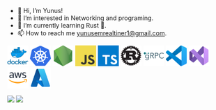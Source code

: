 - 👋 Hi, I’m Yunus!
- 👀 I’m interested in Networking and programing.
- 🌱 I’m currently learning Rust 🦀.
- 📫 How to reach me yunusemrealtiner1@gmail.com.

<img
    alt="Docker"
    src="https://github.com/github/explore/blob/897507d048d4a821d39dc1df90ce000312d41f9b/topics/docker/docker.png"
    height="48px"
    width="48px"
/>
<img
    alt="Kubernetes"
    src="https://github.com/github/explore/blob/897507d048d4a821d39dc1df90ce000312d41f9b/topics/kubernetes/kubernetes.png"
    height="48px"
    width="48px"
/>
<img
    alt="Node.js"
    src="https://github.com/github/explore/blob/897507d048d4a821d39dc1df90ce000312d41f9b/topics/nodejs/nodejs.png"
    height="48px"
    width="48px"
/>
<img
    alt="JavaScript"
    src="https://github.com/github/explore/blob/897507d048d4a821d39dc1df90ce000312d41f9b/topics/javascript/javascript.png"
    height="48px"
    width="48px"
/>
<img
    alt="TypeScript"
    src="https://github.com/github/explore/blob/897507d048d4a821d39dc1df90ce000312d41f9b/topics/typescript/typescript.png"
    height="48px"
    width="48px"
/>
<img 
    alt="Rust"
    src="https://github.com/github/explore/blob/897507d048d4a821d39dc1df90ce000312d41f9b/topics/rust/rust.png"
    height="48px"
    width="48px" 
/>
<img
    alt="gRPC"
    src="https://github.com/github/explore/blob/897507d048d4a821d39dc1df90ce000312d41f9b/topics/grpc/grpc.png"
    height="48px"
    width="48px"
/>
<img
    alt="Visual Studio Code"
    src="https://github.com/github/explore/blob/897507d048d4a821d39dc1df90ce000312d41f9b/topics/visual-studio-code/visual-studio-code.png"
    height="48px"
    width="48px"
/>
<img
    alt="Visual Studio"
    src="https://github.com/github/explore/blob/897507d048d4a821d39dc1df90ce000312d41f9b/topics/visual-studio/visual-studio.png"
    height="48px"
    width="48px"
/>
<img
    alt="Amazon Web Services"
    src="https://github.com/github/explore/blob/897507d048d4a821d39dc1df90ce000312d41f9b/topics/aws/aws.png"
    height="48px"
    width="48px"
/>
<img
    alt="Microsoft Azure"
    src="https://github.com/github/explore/blob/897507d048d4a821d39dc1df90ce000312d41f9b/topics/azure/azure.png"
    height="48px"
    width="48px"
/>

<img src="https://github-readme-stats.vercel.app/api?username=yunusemre12500&number_format=long&show_icons=true&theme=transparent" />
<img src="https://github-readme-stats.vercel.app/api/top-langs/?username=yunusemre12500" />
